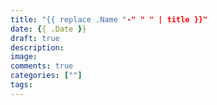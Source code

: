 ```yaml
---
title: "{{ replace .Name "-" " " | title }}"
date: {{ .Date }}
draft: true
description:
image:
comments: true
categories: [""]
tags: 
---
```


